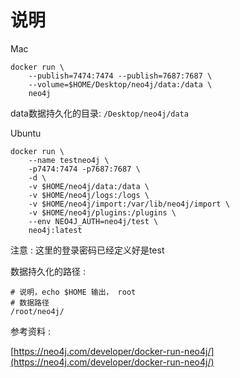 # 说明 

Mac

```
docker run \
    --publish=7474:7474 --publish=7687:7687 \
    --volume=$HOME/Desktop/neo4j/data:/data \
    neo4j
```

data数据持久化的目录: ```/Desktop/neo4j/data```

Ubuntu

```
docker run \
    --name testneo4j \
    -p7474:7474 -p7687:7687 \
    -d \
    -v $HOME/neo4j/data:/data \
    -v $HOME/neo4j/logs:/logs \
    -v $HOME/neo4j/import:/var/lib/neo4j/import \
    -v $HOME/neo4j/plugins:/plugins \
    --env NEO4J_AUTH=neo4j/test \
    neo4j:latest
```

注意 : 这里的登录密码已经定义好是test

数据持久化的路径 :


```
# 说明，echo $HOME 输出， root
# 数据路径
/root/neo4j/
```

参考资料 :

[https://neo4j.com/developer/docker-run-neo4j/](https://neo4j.com/developer/docker-run-neo4j/)
